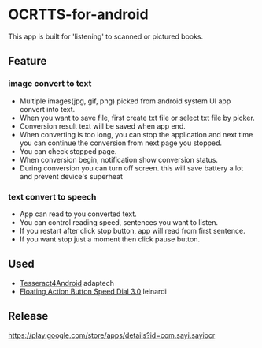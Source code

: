 
# OCRTTS-for-android
This app is built for 'listening' to scanned or pictured books.

## Feature
### image convert to text
* Multiple images(jpg, gif, png) picked from android system UI app convert into text.
* When you want to save file, first create txt file or select txt file by picker.
* Conversion result text will be saved when app end.
* When converting is too long, you can stop the application and next time you can continue the conversion from next page you stopped.
* You can check stopped page.
* When conversion begin, notification show conversion status.
* During conversion you can turn off screen. this will save battery a lot and prevent device's superheat

### text convert to speech
* App can read to you converted text.
* You can control reading speed, sentences you want to listen.
* If you restart after click stop button, app will read from first sentence.
* If you want stop just a moment then click pause button.

## Used
* [Tesseract4Android](https://github.com/adaptech-cz/Tesseract4Android) adaptech
* [Floating Action Button Speed Dial 3.0](https://github.com/leinardi/FloatingActionButtonSpeedDial) leinardi

## Release
https://play.google.com/store/apps/details?id=com.sayi.sayiocr
